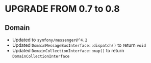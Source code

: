 # UPGRADE FROM 0.7 to 0.8

## Domain

- Updated to `symfony/messenger@^4.2`
- Updated `DomainMessageBusInterface::dispatch()` to return `void`
- Updated `DomainCollectionInterface::map()` to return `DomainCollectionInterface`
